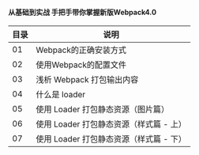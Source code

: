 #### 从基础到实战 手把手带你掌握新版Webpack4.0

目录 | 说明
---|---
01 | Webpack的正确安装方式
02 | 使用Webpack的配置文件
03 | 浅析 Webpack 打包输出内容
04 | 什么是 loader
05 | 使用 Loader 打包静态资源（图片篇）
06 | 使用 Loader 打包静态资源（样式篇 - 上）
07 | 使用 Loader 打包静态资源（样式篇 - 下）
